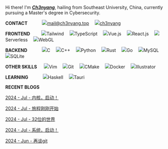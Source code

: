 
Hi there! I'm [***Ch3nyang***](https://ch3nyang.top), hailing from Southeast University, China, currently pursuing a Master's degree in Cybersecurity.

**CONTACT**&emsp;&emsp;&emsp;
<a href="mailto:mail@ch3nyang.top" class="item"><img src="https://api.iconify.design/logos:google-gmail.svg" class="iconify" loading="lazy"><span>mail@ch3nyang.top</span></a>&emsp;
<a href="https://twitter.com/ch3nyang" class="item"><img src="https://api.iconify.design/logos:twitter.svg" class="iconify" loading="lazy"><span>ch3nyang</span></a>&emsp;

**FRONTEND**&emsp;&emsp;&nbsp;
<img src="https://api.iconify.design/vscode-icons:file-type-tailwind.svg" class="iconify" loading="lazy"><span>Tailwind</span>&emsp;
<img src="https://api.iconify.design/vscode-icons:file-type-typescript-official.svg" class="iconify" loading="lazy"><span>TypeScript</span>&emsp;
<img src="https://api.iconify.design/vscode-icons:file-type-vue.svg" class="iconify" loading="lazy"><span>Vue.js</span>&emsp;
<img src="https://api.iconify.design/vscode-icons:file-type-reactjs.svg" class="iconify" loading="lazy"><span>React.js</span>&emsp;
<img src="https://api.iconify.design/vscode-icons:file-type-serverless.svg" class="iconify" loading="lazy"><span>Serverless</span>&emsp;
<img src="https://api.iconify.design/vscode-icons:file-type-glsl.svg" class="iconify" loading="lazy"><span>WebGL</span>&emsp;

**BACKEND**&emsp;&emsp;&emsp;
<img src="https://api.iconify.design/vscode-icons:file-type-c3.svg" class="iconify" loading="lazy"><span>C</span>&emsp;
<img src="https://api.iconify.design/vscode-icons:file-type-cpp3.svg" class="iconify" loading="lazy"><span>C++</span>&emsp;
<img src="https://api.iconify.design/vscode-icons:file-type-python.svg" class="iconify" loading="lazy"><span>Python</span>&emsp;
<img src="https://api.iconify.design/vscode-icons:file-type-rust.svg" class="iconify" loading="lazy"><span>Rust</span>&emsp;
<img src="https://api.iconify.design/vscode-icons:file-type-go-gopher.svg" class="iconify" loading="lazy"><span>Go</span>&emsp;
<img src="https://api.iconify.design/vscode-icons:file-type-mysql.svg" class="iconify" loading="lazy"><span>MySQL</span>&emsp;
<img src="https://api.iconify.design/vscode-icons:file-type-sqlite.svg" class="iconify" loading="lazy"><span>SQLite</span>&emsp;

**OTHER SKILLS**&emsp;&nbsp;
<img src="https://api.iconify.design/vscode-icons:file-type-vim.svg" class="iconify" loading="lazy"><span>Vim</span>&emsp;
<img src="https://api.iconify.design/vscode-icons:file-type-git.svg" class="iconify" loading="lazy"><span>Git</span>&emsp;
<img src="https://api.iconify.design/vscode-icons:file-type-cmake.svg" class="iconify" loading="lazy"><span>CMake</span>&emsp;
<img src="https://api.iconify.design/vscode-icons:file-type-docker.svg" class="iconify" loading="lazy"><span>Docker</span>&emsp;
<img src="https://api.iconify.design/vscode-icons:file-type-ai.svg" class="iconify" loading="lazy"><span>Illustrator</span>&emsp;

**LEARNING**&emsp;&emsp;&emsp;
<img src="https://api.iconify.design/vscode-icons:file-type-haskell.svg" class="iconify" loading="lazy"><span>Haskell</span>&emsp;
<img src="https://api.iconify.design/vscode-icons:file-type-tauri.svg" class="iconify" loading="lazy"><span>Tauri</span>&emsp;

**RECENT BLOGS**

<!-- BLOG-POST-LIST:START --><p><a href= https://blog.ch3nyang.top/post/MiniOS64_4/ >2024 - Jul - 内核，启动！</a></p><p><a href= https://blog.ch3nyang.top/post/MiniOS64_3/ >2024 - Jul - 旅程刚刚开始</a></p><p><a href= https://blog.ch3nyang.top/post/MiniOS64_2/ >2024 - Jul - 32位的世界</a></p><p><a href= https://blog.ch3nyang.top/post/MiniOS64_1/ >2024 - Jul - 系统，启动！</a></p><p><a href= https://blog.ch3nyang.top/post/%E5%86%8D%E8%B0%88git/ >2024 - Jun - 再谈git</a></p><!-- BLOG-POST-LIST:END -->
